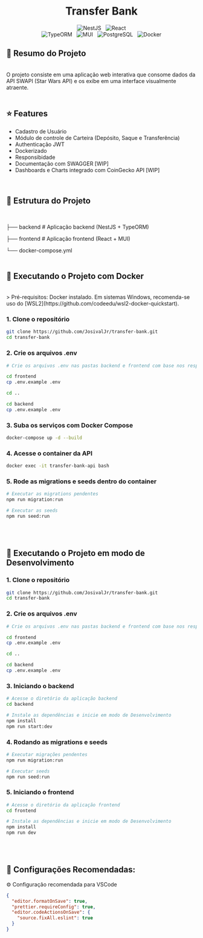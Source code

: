 <h1 align="center">Transfer Bank</h1>

<div align="center">
  <img src="https://img.shields.io/badge/NestJS-E0234E?style=for-the-badge&logo=nestjs&logoColor=white" alt="NestJS" />
  &nbsp;
  <img src="https://img.shields.io/badge/React-20232A?style=for-the-badge&logo=react&logoColor=61DAFB" alt="React" />
   <br/>
  <img src="https://img.shields.io/badge/TypeORM-CC2927?style=for-the-badge&logo=typeorm&logoColor=white" alt="TypeORM" />
  &nbsp;
  <img src="https://img.shields.io/badge/MUI-007FFF?style=for-the-badge&logo=mui&logoColor=white" alt="MUI" />
  &nbsp;
  <img src="https://img.shields.io/badge/PostgreSQL-4169E1?style=for-the-badge&logo=postgresql&logoColor=white" alt="PostgreSQL" />
  &nbsp;
  <img src="https://img.shields.io/badge/Docker-2496ED?style=for-the-badge&logo=docker&logoColor=white" alt="Docker" />
</div>

## 📌 Resumo do Projeto

<br/>
O projeto consiste em uma aplicação web interativa que consome dados da API SWAPI (Star Wars API) e os exibe em uma interface visualmente atraente.
<br><br>

## ⭐ Features

- Cadastro de Usuário
- Módulo de controle de Carteira (Depósito, Saque e Transferência)
- Authenticação JWT
- Dockerizado
- Responsibidade
- Documentação com SWAGGER [WIP]
- Dashboards e Charts integrado com CoinGecko API [WIP]

<br>

## 🧭 Estrutura do Projeto

<br/>

├── backend # Aplicação backend (NestJS + TypeORM)

├── frontend # Aplicação frontend (React + MUI)

└── docker-compose.yml
<br><br>

## 🚀 Executando o Projeto com Docker

<br/>
> Pré-requisitos: Docker instalado. Em sistemas Windows, recomenda-se uso do [WSL2](https://github.com/codeedu/wsl2-docker-quickstart).

### 1. Clone o repositório

```bash
git clone https://github.com/JosivalJr/transfer-bank.git
cd transfer-bank
```

### 2. Crie os arquivos .env

```bash
# Crie os arquivos .env nas pastas backend e frontend com base nos respectivos .env.example.

cd frontend
cp .env.example .env

cd ..

cd backend
cp .env.example .env
```

### 3. Suba os serviços com Docker Compose

```bash
docker-compose up -d --build
```

### 4. Acesse o container da API

```bash
docker exec -it transfer-bank-api bash
```

### 5. Rode as migrations e seeds dentro do container

```bash
# Executar as migrations pendentes
npm run migration:run

# Executar as seeds
npm run seed:run

```

<br><br>

## 🚀 Executando o Projeto em modo de Desenvolvimento

### 1. Clone o repositório

```bash
git clone https://github.com/JosivalJr/transfer-bank.git
cd transfer-bank
```

### 2. Crie os arquivos .env

```bash
# Crie os arquivos .env nas pastas backend e frontend com base nos respectivos .env.example.

cd frontend
cp .env.example .env

cd ..

cd backend
cp .env.example .env
```

### 3. Iniciando o backend

```bash
# Acesse o diretório da aplicação backend
cd backend

# Instale as dependências e inicie em modo de Desenvolvimento
npm install
npm run start:dev
```

### 4. Rodando as migrations e seeds

```bash
# Executar migrações pendentes
npm run migration:run

# Executar seeds
npm run seed:run
```

### 5. Iniciando o frontend

```bash
# Acesse o diretório da aplicação frontend
cd frontend

# Instale as dependências e inicie em modo de Desenvolvimento
npm install
npm run dev
```

<br><br>

## 🧪 Configurações Recomendadas:

⚙️ Configuração recomendada para VSCode

```json
{
  "editor.formatOnSave": true,
  "prettier.requireConfig": true,
  "editor.codeActionsOnSave": {
    "source.fixAll.eslint": true
  }
}
```
